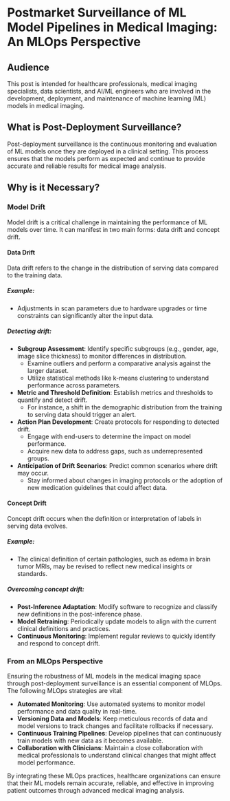 # Postmarket Surveillance of ML Model Pipelines in Medical Imaging: An MLOps Perspective

## Audience

This post is intended for healthcare professionals, medical imaging specialists, data scientists, and AI/ML engineers who are involved in the development, deployment, and maintenance of machine learning (ML) models in medical imaging.

## What is Post-Deployment Surveillance?

Post-deployment surveillance is the continuous monitoring and evaluation of ML models once they are deployed in a clinical setting. This process ensures that the models perform as expected and continue to provide accurate and reliable results for medical image analysis.

## Why is it Necessary?

### Model Drift

Model drift is a critical challenge in maintaining the performance of ML models over time. It can manifest in two main forms: data drift and concept drift.

#### Data Drift

Data drift refers to the change in the distribution of serving data compared to the training data.

##### Example:

- Adjustments in scan parameters due to hardware upgrades or time constraints can significantly alter the input data.

##### Detecting drift:

- **Subgroup Assessment**: Identify specific subgroups (e.g., gender, age, image slice thickness) to monitor differences in distribution.
  - Examine outliers and perform a comparative analysis against the larger dataset.
  - Utilize statistical methods like k-means clustering to understand performance across parameters.
- **Metric and Threshold Definition**: Establish metrics and thresholds to quantify and detect drift.
  - For instance, a shift in the demographic distribution from the training to serving data should trigger an alert.
- **Action Plan Development**: Create protocols for responding to detected drift.
  - Engage with end-users to determine the impact on model performance.
  - Acquire new data to address gaps, such as underrepresented groups.
- **Anticipation of Drift Scenarios**: Predict common scenarios where drift may occur.
  - Stay informed about changes in imaging protocols or the adoption of new medication guidelines that could affect data.

#### Concept Drift

Concept drift occurs when the definition or interpretation of labels in serving data evolves.

##### Example:

- The clinical definition of certain pathologies, such as edema in brain tumor MRIs, may be revised to reflect new medical insights or standards.

##### Overcoming concept drift:

- **Post-Inference Adaptation**: Modify software to recognize and classify new definitions in the post-inference phase.
- **Model Retraining**: Periodically update models to align with the current clinical definitions and practices.
- **Continuous Monitoring**: Implement regular reviews to quickly identify and respond to concept drift.

### From an MLOps Perspective

Ensuring the robustness of ML models in the medical imaging space through post-deployment surveillance is an essential component of MLOps. The following MLOps strategies are vital:

- **Automated Monitoring**: Use automated systems to monitor model performance and data quality in real-time.
- **Versioning Data and Models**: Keep meticulous records of data and model versions to track changes and facilitate rollbacks if necessary.
- **Continuous Training Pipelines**: Develop pipelines that can continuously train models with new data as it becomes available.
- **Collaboration with Clinicians**: Maintain a close collaboration with medical professionals to understand clinical changes that might affect model performance.

By integrating these MLOps practices, healthcare organizations can ensure that their ML models remain accurate, reliable, and effective in improving patient outcomes through advanced medical imaging analysis.
